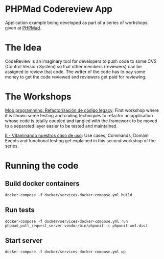 # PHPMad Codereview App
Application example being developed as part of a series of workshops given at [PHPMad](https://www.meetup.com/es-ES/phpmad/).

# The Idea
CodeReview is an imaginary tool for developers to push code to some CVS (Control Version System) so that other members (reviewers) can be assigned to review that code. The writer of the code has to pay some money to get the code reviewed and reviewers get paid for reviewing.

# The Workshops
[Mob programming: Refactorización de código legacy](https://www.slideshare.net/MaikelGonzlezBaile/mob-programming-refactorizacin-de-cdigo-legacy): First workshop where it is shown some testing and coding techniques to refactor an application whose code is totally coupled and tangled with the framework to be moved to a separated layer easier to be tested and maintained.

[II - Vitaminando nuestros caso de uso](https://es.slideshare.net/MaikelGonzlezBaile/ii-vitaminando-nuestros-casos-de-uso): Use cases, Commands, Domain Events and functional testing get explained in this second workshop of the series.

# Running the code
## Build docker containers
```
docker-compose -f docker/services-docker-compose.yml build
```

## Run tests
```
docker-compose -f docker/services-docker-compose.yml run phpmad_pull_request_server vendor/bin/phpunit -c phpunit.xml.dist
```

## Start server
```
docker-compose -f docker/services-docker-compose.yml up
```
